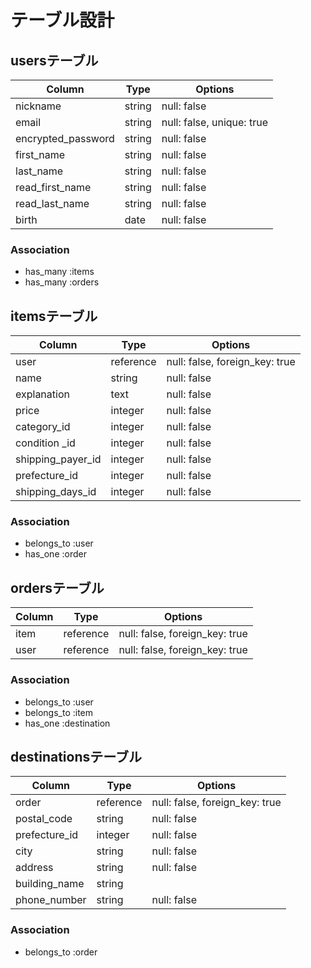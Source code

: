 # テーブル設計

## usersテーブル

| Column             | Type   | Options     |
| ------------------ | ------ | ----------- |
| nickname           | string | null: false |
| email              | string | null: false, unique: true |
| encrypted_password | string | null: false |
| first_name         | string | null: false |
| last_name          | string | null: false |
| read_first_name    | string | null: false |
| read_last_name     | string | null: false |
| birth              | date   | null: false |

### Association

- has_many :items
- has_many :orders



## itemsテーブル

| Column            | Type      | Options     |
| ----------------- | --------- | ----------- |
| user              | reference | null: false, foreign_key: true |
| name              | string    | null: false |
| explanation       | text      | null: false |
| price             | integer   | null: false |
| category_id       | integer   | null: false |
| condition _id     | integer   | null: false |
| shipping_payer_id | integer   | null: false |
| prefecture_id     | integer   | null: false |
| shipping_days_id  | integer   | null: false |

### Association

- belongs_to :user
- has_one :order



## ordersテーブル

| Column      | Type      | Options     |
| ----------- | --------- | ----------- |
| item        | reference | null: false, foreign_key: true |
| user        | reference | null: false, foreign_key: true |

### Association

- belongs_to :user
- belongs_to :item
- has_one :destination



## destinationsテーブル

| Column        | Type      | Options     |
| ------------- | --------- | ----------- |
| order         | reference | null: false, foreign_key: true |
| postal_code   | string    | null: false |
| prefecture_id | integer   | null: false |
| city          | string    | null: false |
| address       | string    | null: false |
| building_name | string    |             |
| phone_number  | string    | null: false |

### Association

- belongs_to :order